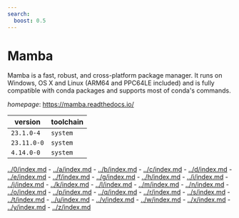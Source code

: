```yaml
---
search:
  boost: 0.5
---
```

# Mamba

Mamba is a fast, robust, and cross-platform package manager. It runs on Windows, OS X and Linux  (ARM64 and PPC64LE included) and is fully compatible with conda packages and supports most of conda's commands.

*homepage*: <https://mamba.readthedocs.io/>

version | toolchain
--------|----------
``23.1.0-4`` | ``system``
``23.11.0-0`` | ``system``
``4.14.0-0`` | ``system``

[../0/index.md](0) - [../a/index.md](a) - [../b/index.md](b) - [../c/index.md](c) - [../d/index.md](d) - [../e/index.md](e) - [../f/index.md](f) - [../g/index.md](g) - [../h/index.md](h) - [../i/index.md](i) - [../j/index.md](j) - [../k/index.md](k) - [../l/index.md](l) - [../m/index.md](m) - [../n/index.md](n) - [../o/index.md](o) - [../p/index.md](p) - [../q/index.md](q) - [../r/index.md](r) - [../s/index.md](s) - [../t/index.md](t) - [../u/index.md](u) - [../v/index.md](v) - [../w/index.md](w) - [../x/index.md](x) - [../y/index.md](y) - [../z/index.md](z)

